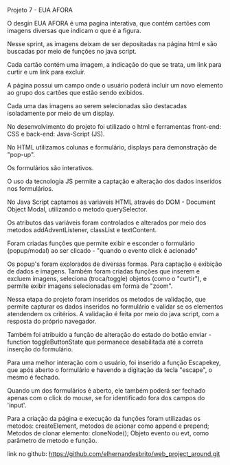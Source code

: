 Projeto 7 - EUA AFORA

O desgin EUA AFORA é uma pagina interativa, que contém cartões com imagens diversas que indicam o que é a figura.

Nesse sprint, as imagens deixam de ser depositadas na página html e são buscadas por meio de funções no java script.

Cada cartão contém uma imagem, a indicação do que se trata, um link para curtir e um link para excluir.

A página possui um campo onde o usuário poderá incluir um novo elemento ao grupo dos cartões que estão sendo exibidos.

Cada uma das imagens ao serem selecionadas são destacadas isoladamente por meio de um display.

No desenvolvimento do projeto foi utilizado o html e ferramentas front-end: CSS e back-end: Java-Script (JS).

No HTML utilizamos colunas e formulário, displays para demonstração de "pop-up".

Os formulários são interativos.

O uso da tecnologia JS permite a captação e alteração dos dados inseridos nos formulários.

No Java Script captamos as variaveis HTML através do DOM - Document Object Modal, utilizando o metodo querySelector.

Os atributos das variáveis foram controlados e alterados por meio dos metodos addAdventListener, classList e  textContent.

Foram criadas funções que permite exibir e esconder o formulário  (popup/modal) ao ser clicado - "quando o evento click é acionado"

Os popup's foram explorados de diversas formas. Para captação e exibição de dados e imagens.
Também foram criadas funções que inserem e excluem imagens, seleciona (troca/toggle) objetos (como o "curtir"), e permite exibir imagens selecionadas em forma de "zoom".

Nessa etapa do projeto foram inseridos os metodos de validação, que permite capturar os dados inseridos no formulário e validar se os elementos atendendem os critérios. A validação é feita por meio do java script, com a resposta do próprio navegador.

Também foi atribuído a função de alteração do estado do botão enviar - function toggleButtonState que permanece desabilitada até a correta inserção do formulário.

Para uma melhor interação com o usuário, foi inserido a função Escapekey, que após aberto o formulário e havendo a digitação da tecla "escape", o mesmo é fechado.

Quando um dos formulários é aberto, ele também poderá ser fechado apenas com o click do mouse, se for identificado fora dos campos do 'input'.

Para a criação da página e execução da funções foram utilizadas os metodos: createElement, metodos de acionar como append e prepend;
Metodos de clonar elemento: cloneNode();
Objeto evento ou evt, como parâmetro de metodo e função.



link no github: https://github.com/elhernandesbrito/web_project_around.git



